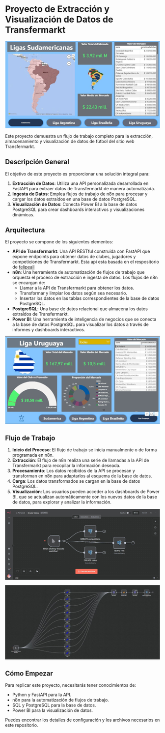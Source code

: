 # Proyecto de Extracción y Visualización de Datos de Transfermarkt

![](src/ejemplo_suda.jpg)

Este proyecto demuestra un flujo de trabajo completo para la extracción, almacenamiento y visualización de datos de fútbol del sitio web Transfermarkt.

## Descripción General

El objetivo de este proyecto es proporcionar una solución integral para:

1.  **Extracción de Datos**: Utiliza una API personalizada desarrollada en FastAPI para extraer datos de Transfermarkt de manera automatizada.
2.  **Ingesta de Datos**: Emplea flujos de trabajo de n8n para procesar y cargar los datos extraídos en una base de datos PostgreSQL.
3.  **Visualización de Datos**: Conecta Power BI a la base de datos PostgreSQL para crear dashboards interactivos y visualizaciones dinámicas.

## Arquitectura

El proyecto se compone de los siguientes elementos:

*   **API de Transfermarkt**: Una API RESTful construida con FastAPI que expone endpoints para obtener datos de clubes, jugadores y competiciones de Transfermarkt. Esta api esta basada en el respositorio de [felipeall](https://github.com/felipeall/transfermarkt-api)
*   **n8n**: Una herramienta de automatización de flujos de trabajo que orquesta el proceso de extracción e ingesta de datos. Los flujos de n8n se encargan de:
    *   Llamar a la API de Transfermarkt para obtener los datos.
    *   Transformar y limpiar los datos según sea necesario.
    *   Insertar los datos en las tablas correspondientes de la base de datos PostgreSQL.
*   **PostgreSQL**: Una base de datos relacional que almacena los datos extraídos de Transfermarkt.
*   **Power BI**: Una herramienta de inteligencia de negocios que se conecta a la base de datos PostgreSQL para visualizar los datos a través de informes y dashboards interactivos.

![](src/ejemplo_uru.jpg)

## Flujo de Trabajo

1.  **Inicio del Proceso**: El flujo de trabajo se inicia manualmente o de forma programada en n8n.
2.  **Extracción**: El flujo de n8n realiza una serie de llamadas a la API de Transfermarkt para recopilar la información deseada.
3.  **Procesamiento**: Los datos recibidos de la API se procesan y transforman en n8n para adaptarlos al esquema de la base de datos.
4.  **Carga**: Los datos transformados se cargan en la base de datos PostgreSQL.
5.  **Visualización**: Los usuarios pueden acceder a los dashboards de Power BI, que se actualizan automáticamente con los nuevos datos de la base de datos, para explorar y analizar la información.

![](src/wf_1.jpg)

![](src/wf_2.jpg)

## Cómo Empezar

Para replicar este proyecto, necesitarás tener conocimientos de:

*   Python y FastAPI para la API.
*   n8n para la automatización de flujos de trabajo.
*   SQL y PostgreSQL para la base de datos.
*   Power BI para la visualización de datos.

Puedes encontrar los detalles de configuración y los archivos necesarios en este repositorio.
